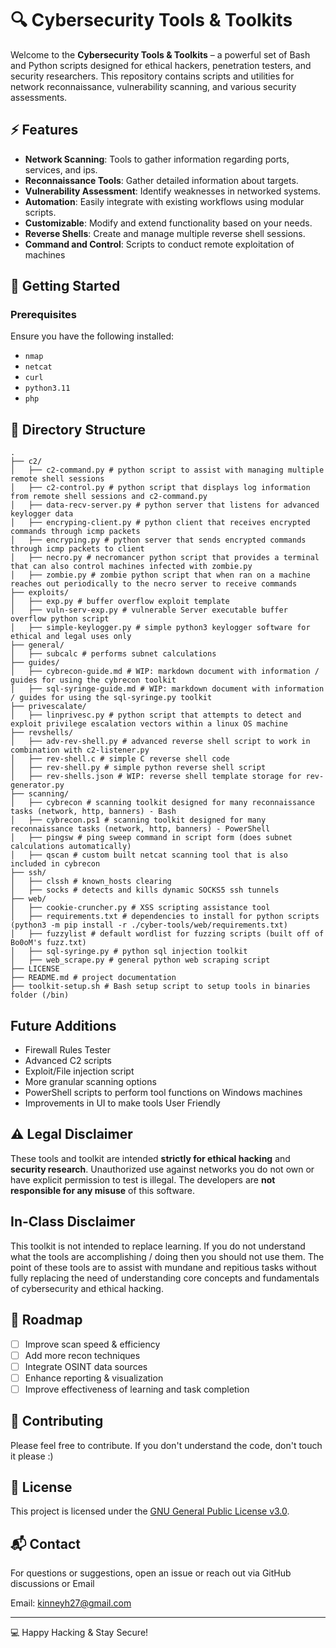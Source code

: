 # 🔍 Cybersecurity Tools & Toolkits

Welcome to the **Cybersecurity Tools & Toolkits** – a powerful set of Bash and Python scripts designed for ethical hackers, penetration testers, and security researchers. This repository contains scripts and utilities for network reconnaissance, vulnerability scanning, and various security assessments.

## ⚡ Features
- **Network Scanning**: Tools to gather information regarding ports, services, and ips.
- **Reconnaissance Tools**: Gather detailed information about targets.
- **Vulnerability Assessment**: Identify weaknesses in networked systems.
- **Automation**: Easily integrate with existing workflows using modular scripts.
- **Customizable**: Modify and extend functionality based on your needs.
- **Reverse Shells**: Create and manage multiple reverse shell sessions.
- **Command and Control**: Scripts to conduct remote exploitation of machines

## 🚀 Getting Started
### Prerequisites
Ensure you have the following installed:
- `nmap`
- `netcat`
- `curl`
- `python3.11`
- `php`

## 📁 Directory Structure
```
.
├── c2/
│   ├── c2-command.py # python script to assist with managing multiple remote shell sessions
│   ├── c2-control.py # python script that displays log information from remote shell sessions and c2-command.py
│   ├── data-recv-server.py # python server that listens for advanced keylogger data
│   ├── encryping-client.py # python client that receives encrypted commands through icmp packets
│   ├── encryping.py # python server that sends encrypted commands through icmp packets to client
│   ├── necro.py # necromancer python script that provides a terminal that can also control machines infected with zombie.py
│   ├── zombie.py # zombie python script that when ran on a machine reaches out periodically to the necro server to receive commands
├── exploits/
│   ├── exp.py # buffer overflow exploit template
│   ├── vuln-serv-exp.py # vulnerable Server executable buffer overflow python script
│   ├── simple-keylogger.py # simple python3 keylogger software for ethical and legal uses only
├── general/ 
│   ├── subcalc # performs subnet calculations
├── guides/
│   ├── cybrecon-guide.md # WIP: markdown document with information / guides for using the cybrecon toolkit
│   ├── sql-syringe-guide.md # WIP: markdown document with information / guides for using the sql-syringe.py toolkit
├── privescalate/
│   ├── linprivesc.py # python script that attempts to detect and exploit privilege escalation vectors within a linux OS machine
├── revshells/
│   ├── adv-rev-shell.py # advanced reverse shell script to work in combination with c2-listener.py
│   ├── rev-shell.c # simple C reverse shell code
│   ├── rev-shell.py # simple python reverse shell script
│   ├── rev-shells.json # WIP: reverse shell template storage for rev-generator.py
├── scanning/
│   ├── cybrecon # scanning toolkit designed for many reconnaissance tasks (network, http, banners) - Bash
│   ├── cybrecon.ps1 # scanning toolkit designed for many reconnaissance tasks (network, http, banners) - PowerShell
│   ├── pingsw # ping sweep command in script form (does subnet calculations automatically)
│   ├── qscan # custom built netcat scanning tool that is also included in cybrecon
├── ssh/ 
│   ├── clssh # known_hosts clearing
│   ├── socks # detects and kills dynamic SOCKS5 ssh tunnels
├── web/ 
│   ├── cookie-cruncher.py # XSS scripting assistance tool
│   ├── requirements.txt # dependencies to install for python scripts (python3 -m pip install -r ./cyber-tools/web/requirements.txt)
│   ├── fuzzylist # default wordlist for fuzzing scripts (built off of Bo0oM's fuzz.txt)
│   ├── sql-syringe.py # python sql injection toolkit
│   ├── web_scrape.py # general python web scraping script
├── LICENSE
├── README.md # project documentation
├── toolkit-setup.sh # Bash setup script to setup tools in binaries folder (/bin)
```

## Future Additions
- Firewall Rules Tester
- Advanced C2 scripts
- Exploit/File injection script
- More granular scanning options
- PowerShell scripts to perform tool functions on Windows machines
- Improvements in UI to make tools User Friendly

## ⚠️ Legal Disclaimer
These tools and toolkit are intended **strictly for ethical hacking** and **security research**. Unauthorized use against networks you do not own or have explicit permission to test is illegal. The developers are **not responsible for any misuse** of this software.

## In-Class Disclaimer
This toolkit is not intended to replace learning. If you do not understand what the tools are accomplishing / doing then you should not use them.
The point of these tools are to assist with mundane and repitious tasks without fully replacing the need of understanding core concepts and fundamentals of cybersecurity and ethical hacking.

## 🎯 Roadmap
- [ ] Improve scan speed & efficiency
- [ ] Add more recon techniques
- [ ] Integrate OSINT data sources
- [ ] Enhance reporting & visualization
- [ ] Improve effectiveness of learning and task completion

## 🤝 Contributing
Please feel free to contribute. If you don't understand the code, don't touch it please :)

## 📜 License
This project is licensed under the [GNU General Public License v3.0](LICENSE).

## 📬 Contact
For questions or suggestions, open an issue or reach out via GitHub discussions or Email

Email: kinneyh27@gmail.com

---
💻 Happy Hacking & Stay Secure!

